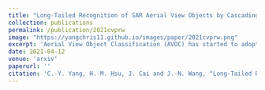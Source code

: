 ```yaml
---
title: "Long-Tailed Recognition of SAR Aerial View Objects by Cascading and Paralleling Experts"
collection: publications
permalink: /publication/2021cvprw
image: "https://yangchris11.github.io/images/paper/2021cvprw.png"
excerpt: 'Aerial View Object Classification (AVOC) has started to adopt deep learning approaches with significant success in recent years but limited to optical data. On the other hand, Synthetic Aperture Radar (SAR) has wild aerial view related applications in the remote sensing field. However, SAR has received far less attention due to the special characteristics of the SAR data, which is the long-tailed distribution of the aerial view objects that increase the difficulty of classification. In this paper, we present a two-branch framework, including the cascading expert branch and paralleling expert branch, to tackle the long-tailed distribution of the dataset. Our proposed multi-expert architecture achieves 24.675% and 26.029% in the development phase and testing phase, respectively, in the NTIRE 2021 Multi-modal Aerial View Object Classification Challenge Track 1. The proposed method is proved to possess the effectiveness (top-tier performance among 157 participants) and efficiency (i.e., a lightweight architecture) for the AVOC task.'
date: 2021-04-12
venue: 'arxiv'
paperurl: ''
citation: 'C.-Y. Yang, H.-M. Hsu, J. Cai and J.-N. Wang, "Long-Tailed Recognition for SAR Aerial View Object by Cascading and Paralleling Experts"'
---
```

